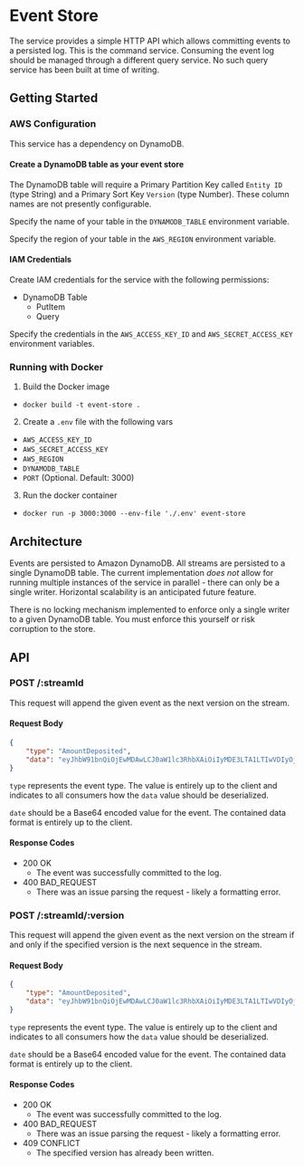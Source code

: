 # Event Store

The service provides a simple HTTP API which allows
committing events to a persisted log. This is the command service.
Consuming the event log should be managed through a different query
service. No such query service has been built at time of writing.

## Getting Started

### AWS Configuration

This service has a dependency on DynamoDB.

#### Create a DynamoDB table as your event store

The DynamoDB table will require a Primary Partition Key called `Entity
ID` (type String) and a Primary Sort Key `Version` (type Number). These
column names are not presently configurable.

Specify the name of your table in the `DYNAMODB_TABLE` environment
variable.

Specify the region of your table in the `AWS_REGION` environment
variable.

#### IAM Credentials

Create IAM credentials for the service with the following permissions:

- DynamoDB Table
  - PutItem
  - Query

Specify the credentials in the `AWS_ACCESS_KEY_ID` and
`AWS_SECRET_ACCESS_KEY` environment variables.

### Running with Docker

1. Build the Docker image
  - `docker build -t event-store .`
2. Create a `.env` file with the following vars
  - `AWS_ACCESS_KEY_ID`
  - `AWS_SECRET_ACCESS_KEY`
  - `AWS_REGION`
  - `DYNAMODB_TABLE`
  - `PORT` (Optional. Default: 3000)
3. Run the docker container
  - `docker run -p 3000:3000 --env-file './.env' event-store`

## Architecture

Events are persisted to Amazon DynamoDB. All streams are persisted to a
single DynamoDB table. The current implementation _does not_ allow for
running multiple instances of the service in parallel - there can only
be a single writer. Horizontal scalability is an anticipated future
feature.

There is no locking mechanism implemented to enforce only a single
writer to a given DynamoDB table. You must enforce this yourself or risk
corruption to the store.

## API

### POST /:streamId

This request will append the given event as the next version on the
stream.

#### Request Body

```json
{
    "type": "AmountDeposited",
    "data": "eyJhbW91bnQiOjEwMDAwLCJ0aW1lc3RhbXAiOiIyMDE3LTA1LTIwVDIyOjMwOjI2WiJ9"
}
```

`type` represents the event type. The value is entirely up to the client
and indicates to all consumers how the `data` value should be
deserialized.

`date` should be a Base64 encoded value for the event. The contained
data format is entirely up to the client.

#### Response Codes

- 200 OK
  - The event was successfully committed to the log.
- 400 BAD_REQUEST
  - There was an issue parsing the request - likely a formatting error.

### POST /:streamId/:version

This request will append the given event as the next version on the stream
if and only if the specified version is the next sequence in the stream.

#### Request Body

```json
{
    "type": "AmountDeposited",
    "data": "eyJhbW91bnQiOjEwMDAwLCJ0aW1lc3RhbXAiOiIyMDE3LTA1LTIwVDIyOjMwOjI2WiJ9"
}
```

`type` represents the event type. The value is entirely up to the client
and indicates to all consumers how the `data` value should be
deserialized.

`date` should be a Base64 encoded value for the event. The contained
data format is entirely up to the client.

#### Response Codes

- 200 OK
  - The event was successfully committed to the log.
- 400 BAD_REQUEST
  - There was an issue parsing the request - likely a formatting error.
- 409 CONFLICT
  - The specified version has already been written.